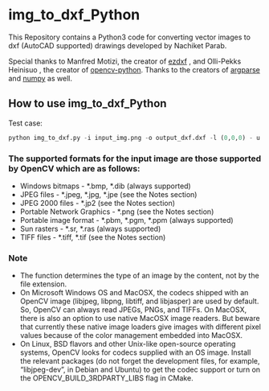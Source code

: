 # img_to_dxf_Python
This Repository contains a Python3 code for converting vector images to dxf (AutoCAD supported) drawings developed by Nachiket Parab. 

Special thanks to Manfred Motizi, the creator of [ezdxf](https://github.com/mozman/ezdxf) , and Olli-Pekks Heinisuo , the creator of [opencv-python](https://github.com/skvark/opencv-python).
Thanks to the creators of [argparse](https://github.com/python/cpython/blob/master/Lib/argparse.py) and [numpy](https://github.com/numpy/numpy) as well.

## How to use img_to_dxf_Python

Test case:
```python
python img_to_dxf.py -i input_img.png -o output_dxf.dxf -l (0,0,0) - u (200,200,200)
```

### The supported formats for the input image are those supported by OpenCV which are as follows:
* Windows bitmaps - *.bmp, *.dib (always supported)
* JPEG files - *.jpeg, *.jpg, *.jpe (see the Notes section)
* JPEG 2000 files - *.jp2 (see the Notes section)
* Portable Network Graphics - *.png (see the Notes section)
* Portable image format - *.pbm, *.pgm, *.ppm (always supported)
* Sun rasters - *.sr, *.ras (always supported)
* TIFF files - *.tiff, *.tif (see the Notes section)

### Note
* The function determines the type of an image by the content, not by the file extension.
* On Microsoft Windows OS and MacOSX, the codecs shipped with an OpenCV image (libjpeg, libpng, libtiff, and libjasper) are used by default. So, OpenCV can always read JPEGs, PNGs, and TIFFs. On MacOSX, there is also an option to use native MacOSX image readers. But beware that currently these native image loaders give images with different pixel values because of the color management embedded into MacOSX.
* On Linux, BSD flavors and other Unix-like open-source operating systems, OpenCV looks for codecs supplied with an OS image. Install the relevant packages (do not forget the development files, for example, “libjpeg-dev”, in Debian and Ubuntu) to get the codec support or turn on the OPENCV_BUILD_3RDPARTY_LIBS flag in CMake.
